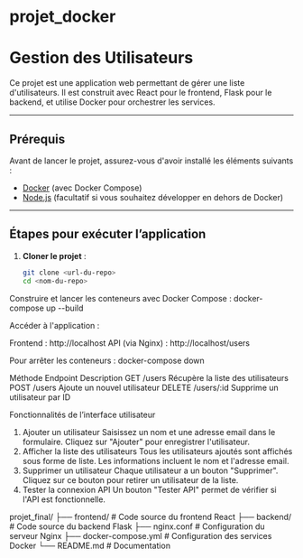 # projet_docker
# Gestion des Utilisateurs

Ce projet est une application web permettant de gérer une liste d'utilisateurs. Il est construit avec React pour le frontend, Flask pour le backend, et utilise Docker pour orchestrer les services.

---

## Prérequis

Avant de lancer le projet, assurez-vous d'avoir installé les éléments suivants :

- [Docker](https://www.docker.com/get-started) (avec Docker Compose)
- [Node.js](https://nodejs.org) (facultatif si vous souhaitez développer en dehors de Docker)

---

## Étapes pour exécuter l’application

1. **Cloner le projet** :
   ```bash
   git clone <url-du-repo>
   cd <nom-du-repo>
   
  Construire et lancer les conteneurs avec Docker Compose :
   docker-compose up --build

Accéder à l'application :

Frontend : http://localhost
API (via Nginx) : http://localhost/users

Pour arrêter les conteneurs :
docker-compose down

Méthode	Endpoint	Description
GET	/users	Récupère la liste des utilisateurs
POST	/users	Ajoute un nouvel utilisateur
DELETE	/users/:id	Supprime un utilisateur par ID

Fonctionnalités de l’interface utilisateur
1. Ajouter un utilisateur
Saisissez un nom et une adresse email dans le formulaire.
Cliquez sur "Ajouter" pour enregistrer l'utilisateur.
2. Afficher la liste des utilisateurs
Tous les utilisateurs ajoutés sont affichés sous forme de liste.
Les informations incluent le nom et l'adresse email.
3. Supprimer un utilisateur
Chaque utilisateur a un bouton "Supprimer".
Cliquez sur ce bouton pour retirer un utilisateur de la liste.
4. Tester la connexion API
Un bouton "Tester API" permet de vérifier si l'API est fonctionnelle.

projet_final/
├── frontend/          # Code source du frontend React
├── backend/           # Code source du backend Flask
├── nginx.conf         # Configuration du serveur Nginx
├── docker-compose.yml # Configuration des services Docker
└── README.md          # Documentation